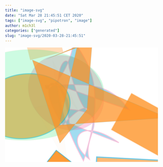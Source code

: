 ```yaml
---
title: "image-svg"
date: "Sat Mar 28 21:45:51 CET 2020"
tags: ["image-svg", "pipotron", "image"]
author: m1ch3l
categories: ["generated"]
slug: "image-svg/2020-03-28-21:45:51"
---
```


![](image.svg)
